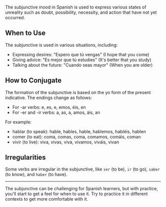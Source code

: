 The subjunctive mood in Spanish is used to express various states of unreality such as doubt, possibility, necessity, and action that have not yet occurred. 

## When to Use

The subjunctive is used in various situations, including:

- Expressing desires: "Espero que tú vengas" (I hope that you come)
- Giving advice: "Es mejor que tú estudies" (It's better that you study)
- Talking about the future: "Cuando seas mayor" (When you are older)

## How to Conjugate

The formation of the subjunctive is based on the yo form of the present indicative. The endings change as follows:

- For -ar verbs: e, es, e, emos, éis, en
- For -er and -ir verbs: a, as, a, amos, áis, an

For example:
- hablar (to speak): hable, hables, hable, hablemos, habléis, hablen
- comer (to eat): coma, comas, coma, comamos, comáis, coman
- vivir (to live): viva, vivas, viva, vivamos, viváis, vivan

## Irregularities

Some verbs are irregular in the subjunctive, like `ser` (to be), `ir` (to go), `saber` (to know), and `haber` (to have). 

---

The subjunctive can be challenging for Spanish learners, but with practice, you'll start to get a feel for when to use it. Try to practice it in different contexts to get more comfortable with it.

